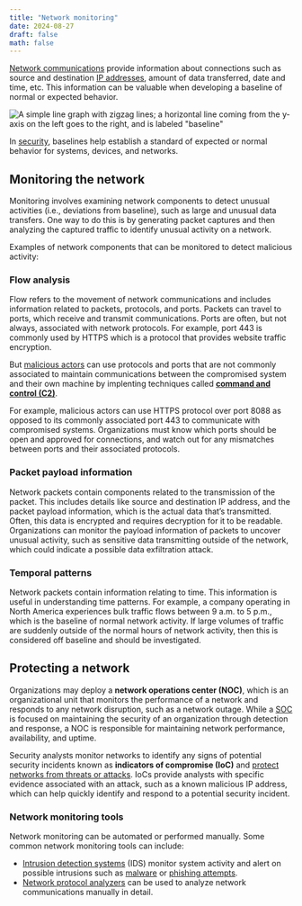 ```yaml
---
title: "Network monitoring"
date: 2024-08-27
draft: false
math: false
---
```


[Network communications](/network) provide information about connections
such as source and destination [IP addresses](/ip-address),
amount of data transferred,
date and time, etc. This information can be valuable when
developing a baseline of normal or expected behavior.

![A simple line graph with zigzag lines; a horizontal line coming from the y-axis on the left goes to the right, and is labeled "baseline"](/image/baseline.png)

In [security](/security), baselines help establish a standard of
expected or normal behavior for systems, devices, and networks.

## Monitoring the network

Monitoring involves examining network components to detect unusual
activities (i.e., deviations from baseline), such as large and unusual
data transfers. One way to do this is by generating packet captures and
then analyzing the captured traffic to identify unusual activity on a
network.

Examples of network components that can be monitored to
detect malicious activity:

### Flow analysis

Flow refers to the movement of network communications and includes
information related to packets, protocols, and ports. Packets can travel
to ports, which receive and transmit communications. Ports are often,
but not always, associated with network protocols. For example, port 443
is commonly used by HTTPS which is a protocol that provides website
traffic encryption.

But [malicious actors](/threat-actor) can use protocols and ports that
are not commonly associated to maintain communications between the
compromised system and their own machine by implenting techniques called
[**command and control (C2)**](/c2).

For example, malicious actors can use HTTPS protocol over port 8088 as
opposed to its commonly associated port 443 to communicate with
compromised systems. Organizations must know which ports should be open
and approved for connections, and watch out for any mismatches between
ports and their associated protocols.

### Packet payload information

Network packets contain components related to the transmission of the
packet. This includes details like source and destination IP address,
and the packet payload information, which is the actual data that’s
transmitted. Often, this data is encrypted and requires decryption for
it to be readable. Organizations can monitor the payload information of
packets to uncover unusual activity, such as sensitive data transmitting
outside of the network, which could indicate a possible data
exfiltration attack.

### Temporal patterns

Network packets contain information relating to time. This information
is useful in understanding time patterns. For example, a company
operating in North America experiences bulk traffic flows between 9 a.m.
to 5 p.m., which is the baseline of normal network activity. If large
volumes of traffic are suddenly outside of the normal hours of network
activity, then this is considered off baseline and should be
investigated.

## Protecting a network

Organizations may deploy a **network operations center (NOC)**, which is
an organizational unit that monitors the performance of a network and
responds to any network disruption, such as a network outage. While a
[SOC](/csirt/#security-operations-center) is focused on maintaining the
security of an organization through detection and response, a NOC is
responsible for maintaining network performance, availability, and
uptime.

Security analysts monitor networks to identify any signs of potential
security incidents known as **indicators of compromise (IoC)** and
[protect networks from threats or attacks](/network-security). IoCs
provide analysts with specific evidence associated with an attack, such
as a known malicious IP address, which can help quickly identify and
respond to a potential security incident.

### Network monitoring tools

Network monitoring can be automated or performed manually. Some common
network monitoring tools can include:

- [Intrusion detection systems](/intrusion-detection-system) (IDS)
  monitor system activity and alert on possible intrusions such as
  [malware](/malware) or
  [phishing attempts](/social-engineering/#phishing).
- [Network protocol analyzers](/network-protocol-analyzers) can be used
  to analyze network communications manually in detail.
